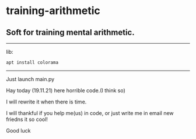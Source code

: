 # training-arithmetic

## Soft for training mental arithmetic.
-----

lib:
```sh
apt install colorama
```
-----
Just launch main.py

Hay today (19.11.21) here horrible code.(I think so)

I will rewrite it when there is time.

I will thankful if you help me(us) in code, or just write me in email new friedns it so cool!

Good luck
